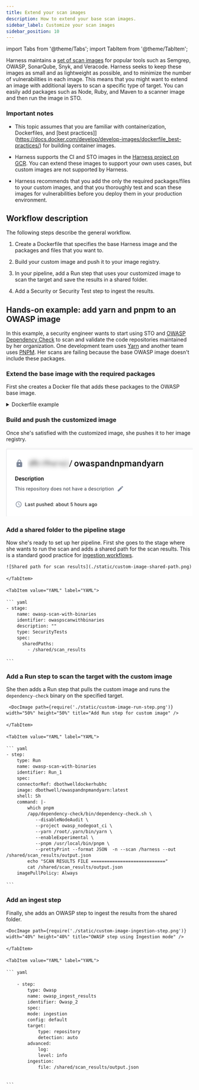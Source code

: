 ```yaml
---
title: Extend your scan images
description: How to extend your base scan images. 
sidebar_label: Customize your scan images
sidebar_position: 10
---
```


import Tabs from '@theme/Tabs';
import TabItem from '@theme/TabItem';

Harness maintains a [set of scan images](https://console.cloud.google.com/gcr/images/gcr-prod/global/harness?tab=vulnz) for popular tools such as Semgrep, OWASP, SonarQube, Snyk, and Veracode. Harness seeks to  keep these images as small and as lightweight as possible, and to minimize the number of vulnerabilities in each image. This means that you might want to extend an image with additional layers to scan a specific type of target. You can easily add packages such as Node, Ruby, and Maven to a scanner image and then run the image in STO. 

### Important notes

- This topic assumes that you are familiar with containerization, Dockerfiles, and [best practices]](https://docs.docker.com/develop/develop-images/dockerfile_best-practices/) for building container images. 

- Harness supports the CI and STO images in the [Harness project on GCR](https://console.cloud.google.com/gcr/images/gcr-prod/global/harness). You can extend these images to support your own uses cases, but custom images are not supported by Harness. 

- Harness recommends that you add the only the required packages/files to your custom images, and that you thoroughly test and scan these images for vulnerabilities before you deploy them in your production environment.   

## Workflow description

The following steps describe the general workflow. 

1. Create a Dockerfile that specifies the base Harness image and the packages and files that you want to.

2. Build your custom image and push it to your image registry.

2. In your pipeline, add a Run step that uses your customized image to scan the target and save the results in a shared folder. 

3. Add a Security or Security Test step to ingest the results. 

## Hands-on example: add yarn and pnpm to an OWASP image

In this example, a security engineer wants to start using STO and [OWASP Dependency Check](https://owasp.org/www-project-dependency-check/) to scan and validate the code repositories maintained by her organization. One development team uses [Yarn](https://yarnpkg.com/) and another team uses [PNPM](https://pnpm.io/). Her scans are failing because the base OWASP image doesn't include these packages.   

### Extend the base image with the required packages

First she creates a Docker file that adds these packages to the OWASP base image.

<details>

<summary>Dockerfile example</summary>

``` 
# STEP 1 
# Specify the STO scanner image where you want to add your certificates
# For a list of all images in the Harness Container Registry, run the following:
#     curl -X  GET https://app.harness.io/registry/_catalog

FROM harness/owasp-dependency-check-job-runner:latest as scanner

RUN apt-get update && apt-get install -y \
  ca-certificates \
  curl


# STEP 2
# Add the packages and files you need to the image

# Install sudo
RUN apt install sudo

# Install npm
# https://askubuntu.com/questions/720784/how-to-install-latest-node-inside-a-docker-container
RUN apt update
RUN printf 'y\n1\n\1n' | apt install nodejs
RUN apt install -y npm

# Make sure Node is up-to-date
# https://askubuntu.com/questions/426750/how-can-i-update-my-nodejs-to-the-latest-version
RUN sudo npm cache clean -f
RUN sudo npm install -y -g n
RUN sudo n stable


# Install yarn
# https://linuxize.com/post/how-to-install-yarn-on-ubuntu-20-04/
RUN curl -o- -L https://yarnpkg.com/install.sh | bash
RUN sudo apt install yarn -y
ENV PATH="/root/.yarn/bin:$PATH"

# Install pnpm
# https://vsys.host/how-to/how-to-install-pnpm-on-ubuntu-22-04
# https://github.com/pnpm/pnpm/issues/5103
RUN SHELL="bash:$SHELL"
RUN wget -qO- https://get.pnpm.io/install.sh | ENV="$HOME/.bashrc" SHELL="$(which bash)" bash -
RUN npm install -g pnpm
ENV PATH="~/.local/share/pnpm:$PATH"

```
</details>

### Build and push the customized image

Once she's satisfied with the customized image, she pushes it to her image registry. 

![Custom image in private registry](./static/custom-image-in-registry.png)

### Add a shared folder to the pipeline stage

Now she's ready to set up her pipeline. First she goes to the stage where she wants to run the scan and adds a shared path for the scan results. This is a standard good practice for [ingestion workflows](/docs/security-testing-orchestration/sto-techref-category/snyk/snyk-scans#snyk-open-source-ingestion-example). 

<Tabs>
    <TabItem value="Visual" label="Visual" default>

    ![Shared path for scan results](./static/custom-image-shared-path.png)

    </TabItem>

    <TabItem value="YAML" label="YAML">

    ``` yaml
    - stage:
        name: owasp-scan-with-binaries
        identifier: owaspscanwithbinaries
        description: ""
        type: SecurityTests
        spec:
          sharedPaths:
            - /shared/scan_results

    ```

</TabItem>
</Tabs>


### Add a Run step to scan the target with the custom image

She then adds a Run step that pulls the custom image and runs the `dependency-check` binary on the specified target.

<Tabs>
    <TabItem value="Visual" label="Visual" default>

     <DocImage path={require('./static/custom-image-run-step.png')} width="50%" height="50%" title="Add Run step for custom image" /> 

    </TabItem>

    <TabItem value="YAML" label="YAML">

    ``` yaml
    - step:
        type: Run
        name: owasp-scan-with-binaries
        identifier: Run_1
        spec:
        connectorRef: dbothwelldockerhubhc
        image: dbothwell/owaspandnpmandyarn:latest
        shell: Sh
        command: |-
            which pnpm
            /app/dependency-check/bin/dependency-check.sh \
               --disableNodeAudit \
               --project owasp_nodegoat_ci \
               --yarn /root/.yarn/bin/yarn \
               --enableExperimental \
               --pnpm /usr/local/bin/pnpm \
               --prettyPrint --format JSON  -n --scan /harness --out /shared/scan_results/output.json 
            echo "SCAN RESULTS FILE ============================"
            cat /shared/scan_results/output.json
        imagePullPolicy: Always

    ```

</TabItem>
</Tabs>

### Add an ingest step

Finally, she adds an OWASP step to ingest the results from the shared folder.

<Tabs>
    <TabItem value="Visual" label="Visual" default>

    <DocImage path={require('./static/custom-image-ingestion-step.png')} width="40%" height="40%" title="OWASP step using Ingestion mode" />  

    </TabItem>

    <TabItem value="YAML" label="YAML">

    ``` yaml

        - step:
            type: Owasp
            name: owasp_ingest_results
            identifier: Owasp_2
            spec:
            mode: ingestion
            config: default
            target:
                type: repository
                detection: auto
            advanced:
                log:
                level: info
            ingestion:
                file: /shared/scan_results/output.json


    ```

</TabItem>
</Tabs>